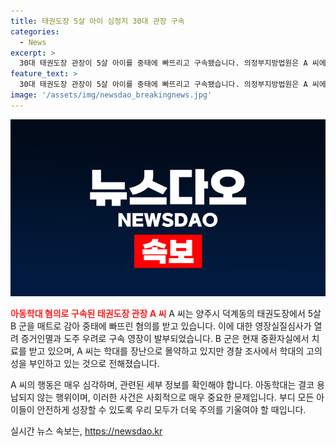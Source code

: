 ```yaml
---
title: 태권도장 5살 아이 심정지 30대 관장 구속
categories:
  - News
excerpt: >
  30대 태권도장 관장이 5살 아이를 중태에 빠뜨리고 구속됐습니다. 의정부지방법원은 A 씨에 대한 아동학대 중상해 혐의로 영장을 발부했는데, A 씨는 경기 양주시 태권도장에서 아이를 매트로 감아 중태에 빠뜨린 혐의를 받고 있습니다. 경찰 조사에서 A 씨는 아동학대를 부인했지만, 아이는 아직 의식을 회복하지 못한 상태입니다. YTN 검색해 자세한 내용 확인하세요. [02-398-8585 / social@ytn.co.kr]
feature_text: >
  30대 태권도장 관장이 5살 아이를 중태에 빠뜨리고 구속됐습니다. 의정부지방법원은 A 씨에 대한 아동학대 중상해 혐의로 영장을 발부했는데, A 씨는 경기 양주시 태권도장에서 아이를 매트로 감아 중태에 빠뜨린 혐의를 받고 있습니다. 경찰 조사에서 A 씨는 아동학대를 부인했지만, 아이는 아직 의식을 회복하지 못한 상태입니다. YTN 검색해 자세한 내용 확인하세요. [02-398-8585 / social@ytn.co.kr]
image: '/assets/img/newsdao_breakingnews.jpg'
---
```


<p><img src="/assets/img/newsdao_breakingnews.jpg" alt="implanttips 속보" /></p>

<p><b><span style="color: #ee2323;">아동학대 혐의로 구속된 태권도장 관장 A 씨</span></b>
A 씨는 양주시 덕계동의 태권도장에서 5살 B 군을 매트로 감아 중태에 빠뜨린 혐의를 받고 있습니다. 이에 대한 영장실질심사가 열려 증거인멸과 도주 우려로 구속 영장이 발부되었습니다. B 군은 현재 중환자실에서 치료를 받고 있으며, A 씨는 학대를 장난으로 몰약하고 있지만 경찰 조사에서 학대의 고의성을 부인하고 있는 것으로 전해졌습니다.</p>

<p>A 씨의 행동은 매우 심각하며, 관련된 세부 정보를 확인해야 합니다. 아동학대는 결코 용납되지 않는 행위이며, 이러한 사건은 사회적으로 매우 중요한 문제입니다. 부디 모든 아이들이 안전하게 성장할 수 있도록 우리 모두가 더욱 주의를 기울여야 할 때입니다.</p>
실시간 뉴스 속보는, <a href="https://newsdao.kr" rel="dofollow">https://newsdao.kr</a>


